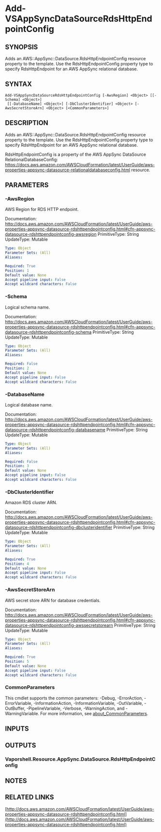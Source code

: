 # Add-VSAppSyncDataSourceRdsHttpEndpointConfig

## SYNOPSIS
Adds an AWS::AppSync::DataSource.RdsHttpEndpointConfig resource property to the template.
Use the RdsHttpEndpointConfig property type to specify RdsHttpEndpoint for an AWS AppSync relational database.

## SYNTAX

```
Add-VSAppSyncDataSourceRdsHttpEndpointConfig [-AwsRegion] <Object> [[-Schema] <Object>]
 [[-DatabaseName] <Object>] [-DbClusterIdentifier] <Object> [-AwsSecretStoreArn] <Object> [<CommonParameters>]
```

## DESCRIPTION
Adds an AWS::AppSync::DataSource.RdsHttpEndpointConfig resource property to the template.
Use the RdsHttpEndpointConfig property type to specify RdsHttpEndpoint for an AWS AppSync relational database.

RdsHttpEndpointConfig is a property of the AWS AppSync DataSource RelationalDatabaseConfig: https://docs.aws.amazon.com/AWSCloudFormation/latest/UserGuide/aws-properties-appsync-datasource-relationaldatabaseconfig.html resource.

## PARAMETERS

### -AwsRegion
AWS Region for RDS HTTP endpoint.

Documentation: http://docs.aws.amazon.com/AWSCloudFormation/latest/UserGuide/aws-properties-appsync-datasource-rdshttpendpointconfig.html#cfn-appsync-datasource-rdshttpendpointconfig-awsregion
PrimitiveType: String
UpdateType: Mutable

```yaml
Type: Object
Parameter Sets: (All)
Aliases:

Required: True
Position: 1
Default value: None
Accept pipeline input: False
Accept wildcard characters: False
```

### -Schema
Logical schema name.

Documentation: http://docs.aws.amazon.com/AWSCloudFormation/latest/UserGuide/aws-properties-appsync-datasource-rdshttpendpointconfig.html#cfn-appsync-datasource-rdshttpendpointconfig-schema
PrimitiveType: String
UpdateType: Mutable

```yaml
Type: Object
Parameter Sets: (All)
Aliases:

Required: False
Position: 2
Default value: None
Accept pipeline input: False
Accept wildcard characters: False
```

### -DatabaseName
Logical database name.

Documentation: http://docs.aws.amazon.com/AWSCloudFormation/latest/UserGuide/aws-properties-appsync-datasource-rdshttpendpointconfig.html#cfn-appsync-datasource-rdshttpendpointconfig-databasename
PrimitiveType: String
UpdateType: Mutable

```yaml
Type: Object
Parameter Sets: (All)
Aliases:

Required: False
Position: 3
Default value: None
Accept pipeline input: False
Accept wildcard characters: False
```

### -DbClusterIdentifier
Amazon RDS cluster ARN.

Documentation: http://docs.aws.amazon.com/AWSCloudFormation/latest/UserGuide/aws-properties-appsync-datasource-rdshttpendpointconfig.html#cfn-appsync-datasource-rdshttpendpointconfig-dbclusteridentifier
PrimitiveType: String
UpdateType: Mutable

```yaml
Type: Object
Parameter Sets: (All)
Aliases:

Required: True
Position: 4
Default value: None
Accept pipeline input: False
Accept wildcard characters: False
```

### -AwsSecretStoreArn
AWS secret store ARN for database credentials.

Documentation: http://docs.aws.amazon.com/AWSCloudFormation/latest/UserGuide/aws-properties-appsync-datasource-rdshttpendpointconfig.html#cfn-appsync-datasource-rdshttpendpointconfig-awssecretstorearn
PrimitiveType: String
UpdateType: Mutable

```yaml
Type: Object
Parameter Sets: (All)
Aliases:

Required: True
Position: 5
Default value: None
Accept pipeline input: False
Accept wildcard characters: False
```

### CommonParameters
This cmdlet supports the common parameters: -Debug, -ErrorAction, -ErrorVariable, -InformationAction, -InformationVariable, -OutVariable, -OutBuffer, -PipelineVariable, -Verbose, -WarningAction, and -WarningVariable. For more information, see [about_CommonParameters](http://go.microsoft.com/fwlink/?LinkID=113216).

## INPUTS

## OUTPUTS

### Vaporshell.Resource.AppSync.DataSource.RdsHttpEndpointConfig
## NOTES

## RELATED LINKS

[http://docs.aws.amazon.com/AWSCloudFormation/latest/UserGuide/aws-properties-appsync-datasource-rdshttpendpointconfig.html](http://docs.aws.amazon.com/AWSCloudFormation/latest/UserGuide/aws-properties-appsync-datasource-rdshttpendpointconfig.html)


